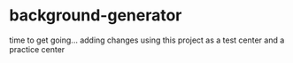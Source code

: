 # background-generator
time to get going...
adding changes
using this project as a test center 
and a practice center

